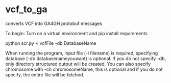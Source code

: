 # vcf_to_ga
converts VCF into GA4GH protobuf messages

To begin:
Turn on a virtual environment and pip install requirements

python scr.py -i vcfFile -db DatabaseName

When running the program, input file (-i filename) is required, specifying database (-db databasenameyouwant) is optional.  If you do not specify -db, only directory structured output will be created.  You can also specify chromosome with -ch chromosomeName, this is optional and if you do not specify, the entire file will be fetched.
